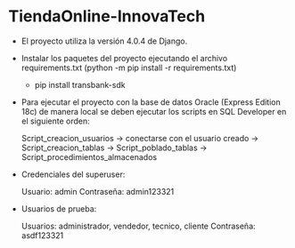 # TiendaOnline-InnovaTech
 
- El proyecto utiliza la versión 4.0.4 de Django.

- Instalar los paquetes del proyecto ejecutando el archivo requirements.txt (python -m pip install -r requirements.txt)
    - pip install transbank-sdk

- Para ejecutar el proyecto con la base de datos Oracle (Express Edition 18c) de manera local se deben ejecutar los scripts en SQL Developer en el siguiente orden:
 
    Script_creacion_usuarios -> conectarse con el usuario creado -> Script_creacion_tablas -> Script_poblado_tablas -> Script_procedimientos_almacenados

- Credenciales del superuser: 
    
    Usuario: admin 
    Contraseña: admin123321

- Usuarios de prueba:
    
    Usuarios: administrador, vendedor, tecnico, cliente
    Contraseña: asdf123321

